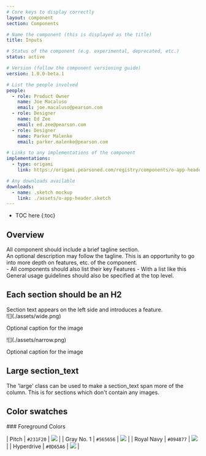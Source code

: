 ```yaml
---
# Core keys to display correctly
layout: component
section: Components

# Name the component (this is displayed as the title)
title: Inputs

# Status of the component (e.g. experimental, deprecated, etc.)
status: active

# Version (follow the component versioning guide)
version: 1.0.0-beta.1

# List the people involved
people:
  - role: Product Owner
    name: Joe Macaluso
    email: joe.macaluso@pearson.com
  - role: Designer
    name: Ed Zee
    email: ed.zee@pearson.com
  - role: Designer
    name: Parker Malenke
    email: parker.malenke@pearson.com

# Links to any implementations of the component
implementations:
  - type: origami
    link: https://origami.pearsoned.com/registry/components/o-app-header

# Any downloads available
downloads:
  - name: .sketch mockup
    link: ./assets/o-app-header.sketch
---
```


<!-- Include the following two lines to include the table of contents -->
* TOC here
{:toc}

<!-- Begin with H2 level tags, the template will automatically include an H1
     based on the YAML title -->
## Overview
<div markdown="1" class="tagline">
All component should include a brief tagline section.
</div>

<div markdown="1" class="description">
An optional description may follow the tagline. This is an opportunity to go
into more depth on features, etc. of the component.
</div>

<div markdown="1" class="feature_list">
- All components should also list their key Features
- With a list like this
</div>

<aside class="usage" markdown="1">
General usage guidelines should also be specified at the top level.
</aside>


## Each section should be an H2
<div class="section_text" markdown="1">
Section text appears on the left side and introduces a feature.
</div>

<!-- An images block follows the section_text and can include wide or narrow
     images. Wide images should be 920px side, narrow ones 450px. -->
<div class="images">
<div class="wide_image" markdown="1">
![](./assets/wide.png)

Optional caption for the image
</div>

<div class="narrow_image" markdown="1">
![](./assets/narrow.png)

Optional caption for the image
</div>
</div>

## Large section_text
<div class="section_text large" markdown="1">
The 'large' class can be used to make a section_text span more of the column.
This is for sections which don't contain any images.
</div>


## Color swatches

<!-- Color swatches should typically only appear in the colors component. -->
<div class="color_swatches" markdown="1">
### Foreground Colors

| Pitch          | `#231F20` | ![](http://dummyimage.com/200x40/231F20/231F20) |
| Gray No. 1     | `#565656` | ![](http://dummyimage.com/200x40/565656/565656) |
| Royal Navy     | `#094877` | ![](http://dummyimage.com/200x40/094877/094877) |
| Hyperdrive     | `#0D65A6` | ![](http://dummyimage.com/200x40/0D65A6/0D65A6) |

</div>
